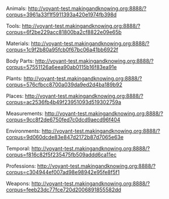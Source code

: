 
Animals: http://voyant-test.makingandknowing.org:8888/?corpus=3961a33f1f5911393a420e1974fb398d

Tools: http://voyant-test.makingandknowing.org:8888/?corpus=6f2be229acc81800ba2cf8822e09e65b

Materials: http://voyant-test.makingandknowing.org:8888/?corpus=1c9f2b80a95fcb0f67bc06a41bb6922f

Body Parts: http://voyant-test.makingandknowing.org:8888/?corpus=57551126a6eea90ab0115b16f83ea91e

Plants: http://voyant-test.makingandknowing.org:8888/?corpus=576cfbcc8700a039da9ed2d4ba189b92

Places: http://voyant-test.makingandknowing.org:8888/?corpus=ac2536fb4b49f23951093d519302759a

Measurements: http://voyant-test.makingandknowing.org:8888/?corpus=9cc8f2de6750fed7c0dcd9aecd96f404

Environments: http://voyant-test.makingandknowing.org:8888/?corpus=9d060dcde83e847d2172b87d7065e63e

Temporal: http://voyant-test.makingandknowing.org:8888/?corpus=f816c82f5f235475fb509addd6ca11ec

Professions: http://voyant-test.makingandknowing.org:8888/?corpus=c304944ef007ad98e98942e95fe8f5f1

Weapons: http://voyant-test.makingandknowing.org:8888/?corpus=feeb23dc77fce720d2006891855582dd
